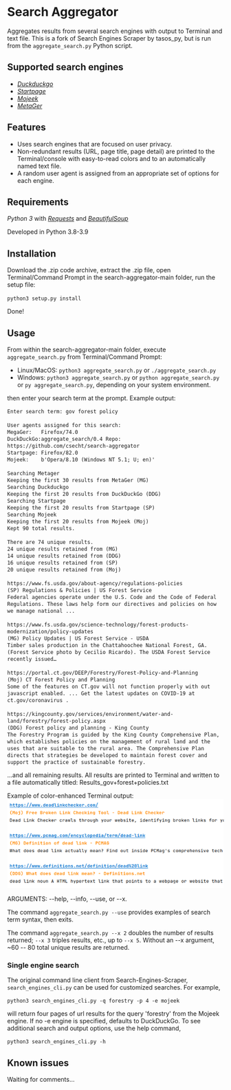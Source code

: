 # Search Aggregator
Aggregates results from several search engines with output to Terminal and text file. This is a fork of Search Engines Scraper by tasos_py, but is run from the `aggregate_search.py` Python script.
## Supported search engines  

- _[Duckduckgo](https://duckduckgo.com)_
- _[Startpage](https://www.startpage.com)_
- _[Mojeek](https://www.mojeek.com)_
- _[MetaGer](https://metager.org)_

## Features
 - Uses search engines that are focused on user privacy.
 - Non-redundant results (URL, page title, page detail) are printed to the Terminal/console with easy-to-read colors and to an automatically named text file.
 - A random user agent is assigned from an appropriate set of options for each engine.

## Requirements
_Python 3_ with
_[Requests](http://docs.python-requests.org/en/master/)_ and
_[BeautifulSoup](https://www.crummy.com/software/BeautifulSoup/bs4/doc/)_ 

Developed in Python 3.8-3.9

## Installation
Download the .zip code archive, extract the .zip file, open Terminal/Command Prompt in the search-aggregator-main folder, run the setup file:

`python3 setup.py install`

Done!

## Usage  
From within the search-aggregator-main folder, execute `aggregate_search.py` from Terminal/Command Prompt:
- Linux/MacOS: `python3 aggregate_search.py` or `./aggregate_search.py`
- Windows: `python3 aggregate_search.py` or `python aggregate_search.py` or `py aggregate_search.py`, depending on your system environment. 

then enter your search term at the prompt. Example output:
```
Enter search term: gov forest policy

User agents assigned for this search:
MegaGer:   Firefox/74.0
DuckDuckGo:aggregate_search/0.4 Repo: https://github.com/csecht/search-aggregator
Startpage: Firefox/82.0
Mojeek:    b'Opera/8.10 (Windows NT 5.1; U; en)'

Searching Metager                   
Keeping the first 30 results from MetaGer (MG)
Searching Duckduckgo
Keeping the first 20 results from DuckDuckGo (DDG)
Searching Startpage
Keeping the first 20 results from Startpage (SP)
Searching Mojeek
Keeping the first 20 results from Mojeek (Moj)
Kept 90 total results.

There are 74 unique results.
24 unique results retained from (MG)
14 unique results retained from (DDG)
16 unique results retained from (SP)
20 unique results retained from (Moj)

https://www.fs.usda.gov/about-agency/regulations-policies
(SP) Regulations & Policies | US Forest Service
Federal agencies operate under the U.S. Code and the Code of Federal Regulations. These laws help form our directives and policies on how we manage national ...

https://www.fs.usda.gov/science-technology/forest-products-modernization/policy-updates
(MG) Policy Updates | US Forest Service - USDA
Timber sales production in the Chattahoochee National Forest, GA. (Forest Service photo by Cecilio Ricardo). The USDA Forest Service recently issued…

https://portal.ct.gov/DEEP/Forestry/Forest-Policy-and-Planning
(Moj) CT Forest Policy and Planning
Some of the features on CT.gov will not function properly with out javascript enabled. ... Get the latest updates on COVID-19 at ct.gov/coronavirus .

https://kingcounty.gov/services/environment/water-and-land/forestry/forest-policy.aspx
(DDG) Forest policy and planning - King County
The Forestry Program is guided by the King County Comprehensive Plan, which establishes policies on the management of rural land and the uses that are suitable to the rural area. The Comprehensive Plan directs that strategies be developed to maintain forest cover and support the practice of sustainable forestry.
```
...and all remaining results. All results are printed to Terminal and written to a file automatically titled: Results_gov+forest+policies.txt

Example of color-enhanced Terminal output:
![color_output](images/scrnshot_output.png)

ARGUMENTS: --help, --info, --use, or --x. 

The command `aggregate_search.py --use` provides examples of search term syntax, then exits.

The command `aggregate_search.py --x 2` doubles the number of results returned; `--x 3` triples results, etc., up to `--x 5`. Without an --x argument, ~60 -- 80 total unique results are returned. 

### Single engine search
The original command line client from Search-Engines-Scraper, `search_engines_cli.py` can be used for customized searches. For example, 
```
python3 search_engines_cli.py -q forestry -p 4 -e mojeek
```
will return four pages of url results for the query 'forestry' from the Mojeek engine. If no -e engine is specified, defaults to DuckDuckGo. To see additional search and output options, use the help command,
```
python3 search_engines_cli.py -h
```
## Known issues
Waiting for comments...